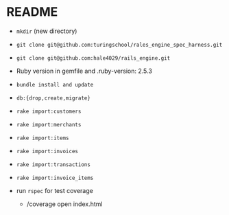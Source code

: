 # README

 - `mkdir` (new directory)
 - `git clone git@github.com:turingschool/rales_engine_spec_harness.git`
 - `git clone git@github.com:hale4029/rails_engine.git`
 - Ruby version in gemfile and .ruby-version: 2.5.3
 - `bundle install and update`
 - `db:{drop,create,migrate}`
 - `rake import:customers`
 - `rake import:merchants`
 - `rake import:items`
 - `rake import:invoices`
 - `rake import:transactions`
 - `rake import:invoice_items`
 
 - run `rspec` for test coverage
    - /coverage open index.html
 
